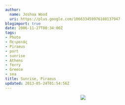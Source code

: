 ```yaml
---
author:
  name: Joshua Wood
  uri: https://plus.google.com/106633459976108137947
blogimport: true
date: 2006-11-27T00:34:00Z
tags:
- Photo
- Πειραιάς
- Piraeus
- port
- sunrise
- Athens
- ferry
- Greece
- sea
title: Sunrise, Piraeus
updated: 2013-05-24T01:54:56Z
---
```


<div class="separator" style="clear: both; text-align: center;"><a href="http://4.bp.blogspot.com/-SIFxEd1yDuc/UZ8OttNeOFI/AAAAAAAAAI0/Jf5lJ24UTaA/s1600/sunrisepiraeus.jpg" imageanchor="1" style="margin-left: 1em; margin-right: 1em;"><img border="0" src="http://4.bp.blogspot.com/-SIFxEd1yDuc/UZ8OttNeOFI/AAAAAAAAAI0/Jf5lJ24UTaA/s1600/sunrisepiraeus.jpg" /></a></div>
